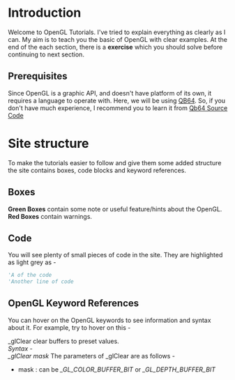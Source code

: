 # Introduction

Welcome to OpenGL Tutorials. I've tried to explain everything as clearly as I can. My aim is to teach you the basic of OpenGL
with clear examples. At the end of the each section, there is a **exercise** which you should solve before continuing to next
section.

## Prerequisites
Since OpenGL is a graphic API, and doesn't have platform of its own, it requires a language to operate with. Here, we will be using
[QB64](http://www.qb64.net/). So, if you don't have much experience, I recommend you to learn it from [Qb64 Source Code](http://www.qb64sourcecode.com)

# Site structure
To make the tutorials easier to follow and give them some added structure the site contains boxes, code blocks and keyword references. 

## Boxes
<div class="hint-box">
  <b>Green Boxes</b> contain some note or useful feature/hints about the OpenGL.
</div>
<div class="warning-box">
  <b>Red Boxes</b> contain warnings.
</div>

## Code
You will see plenty of small pieces of code in the site. They are highlighted as light grey as -

```vb
'A of the code
'Another line of code
```

## OpenGL Keyword References
You can hover on the OpenGL keywords to see information and syntax about it.
For example, try to hover on this - 
<div id="keyword-info" keyword-title="_glClear">
   _glClear clear buffers to preset values. <br>
  <i>Syntax - </i><br>
  <i>_glClear mask</i>
  The parameters of _glClear are as follows - <br>
  <ul>
    <li>mask : can be <i>_GL_COLOR_BUFFER_BIT</i> or <i>_GL_DEPTH_BUFFER_BIT</i></li>
  </ul>
</div>

